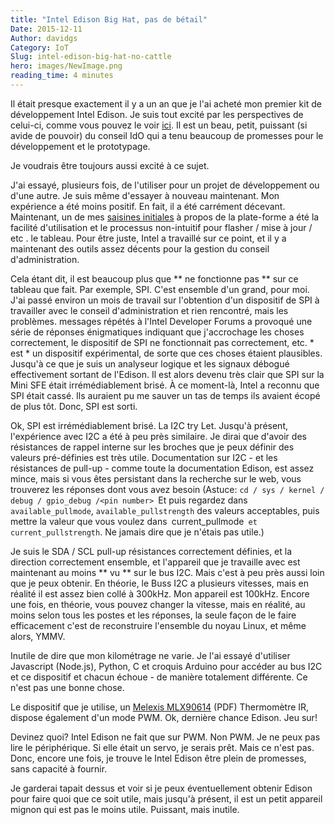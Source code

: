 ```yaml
---
title: "Intel Edison Big Hat, pas de bétail"
Date: 2015-12-11
Author: davidgs
Category: IoT
Slug: intel-edison-big-hat-no-cattle
hero: images/NewImage.png
reading_time: 4 minutes
---
```


Il était presque exactement il y a un an que je l'ai acheté mon premier kit de développement Intel Edison. Je suis tout excité par les perspectives de celui-ci, comme vous pouvez le voir [ici](/posts/category/iot/iot-hardware/intel-edison-iot-board/). Il est un beau, petit, puissant (si avide de pouvoir) du conseil IdO qui a tenu beaucoup de promesses pour le développement et le prototypage.

Je voudrais être toujours aussi excité à ce sujet.

J'ai essayé, plusieurs fois, de l'utiliser pour un projet de développement ou d'une autre. Je suis même d'essayer à nouveau maintenant. Mon expérience a été moins positif. En fait, il a été carrément décevant. Maintenant, un de mes [saisines initiales](/posts/category/iot/iot-hardware/intel-edison-iot-board/) à propos de la plate-forme a été la facilité d'utilisation et le processus non-intuitif pour flasher / mise à jour / etc . le tableau. Pour être juste, Intel a travaillé sur ce point, et il y a maintenant des outils assez décents pour la gestion du conseil d'administration.

Cela étant dit, il est beaucoup plus que ** ne fonctionne pas ** sur ce tableau que fait. Par exemple, SPI. C'est ensemble d'un grand, pour moi. J'ai passé environ un mois de travail sur l'obtention d'un dispositif de SPI à travailler avec le conseil d'administration et rien rencontré, mais les problèmes. messages répétés à l'Intel Developer Forums a provoqué une série de réponses énigmatiques indiquant que j'accrochage les choses correctement, le dispositif de SPI ne fonctionnait pas correctement, etc. * est * un dispositif expérimental, de sorte que ces choses étaient plausibles. Jusqu'à ce que je suis un analyseur logique et les signaux débogué effectivement sortant de l'Edison. Il est alors devenu très clair que SPI sur la Mini SFE était irrémédiablement brisé. À ce moment-là, Intel a reconnu que SPI était cassé. Ils auraient pu me sauver un tas de temps ils avaient écopé de plus tôt. Donc, SPI est sorti.

Ok, SPI est irrémédiablement brisé. La I2C try Let. Jusqu'à présent, l'expérience avec I2C a été à peu près similaire. Je dirai que d'avoir des résistances de rappel interne sur les broches que je peux définir des valeurs pré-définies est très utile. Documentation sur I2C - et les résistances de pull-up - comme toute la documentation Edison, est assez mince, mais si vous êtes persistant dans la recherche sur le web, vous trouverez les réponses dont vous avez besoin (Astuce: `cd / sys / kernel / debug / gpio_debug /<pin number> `Et puis regardez dans` available_pullmode`, `available_pullstrength` des valeurs acceptables, puis mettre la valeur que vous voulez dans` `current_pullmode` et current_pullstrength`. Ne jamais dire que je n'étais pas utile.)

Je suis le SDA / SCL pull-up résistances correctement définies, et la direction correctement ensemble, et l'appareil que je travaille avec est maintenant au moins ** vu ** sur le bus I2C. Mais c'est à peu près aussi loin que je peux obtenir. En théorie, le Buss I2C a plusieurs vitesses, mais en réalité il est assez bien collé à 300kHz. Mon appareil est 100kHz. Encore une fois, en théorie, vous pouvez changer la vitesse, mais en réalité, au moins selon tous les postes et les réponses, la seule façon de le faire efficacement c'est de reconstruire l'ensemble du noyau Linux, et même alors, YMMV.

Inutile de dire que mon kilométrage ne varie. Je l'ai essayé d'utiliser Javascript (Node.js), Python, C et croquis Arduino pour accéder au bus I2C et ce dispositif et chacun échoue - de manière totalement différente. Ce n'est pas une bonne chose.

Le dispositif que je utilise, un [Melexis MLX90614](https://www.sparkfun.com/datasheets/Sensors/Temperature/MLX90614_rev001.pdf) (PDF) Thermomètre IR, dispose également d'un mode PWM. Ok, dernière chance Edison. Jeu sur!

Devinez quoi? Intel Edison ne fait que sur PWM. Non PWM. Je ne peux pas lire le périphérique. Si elle était un servo, je serais prêt. Mais ce n'est pas. Donc, encore une fois, je trouve le Intel Edison être plein de promesses, sans capacité à fournir.

Je garderai tapait dessus et voir si je peux éventuellement obtenir Edison pour faire quoi que ce soit utile, mais jusqu'à présent, il est un petit appareil mignon qui est pas le moins utile. Puissant, mais inutile.
